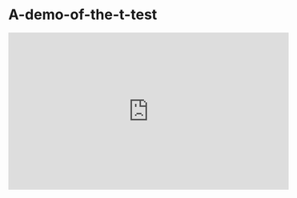 # A-demo-of-the-t-test

<html>
<iframe width="560" height="315" src="http://54.229.3.49:443/shiny/ttest/" frameborder="0" allowfullscreen></iframe>
</html>
